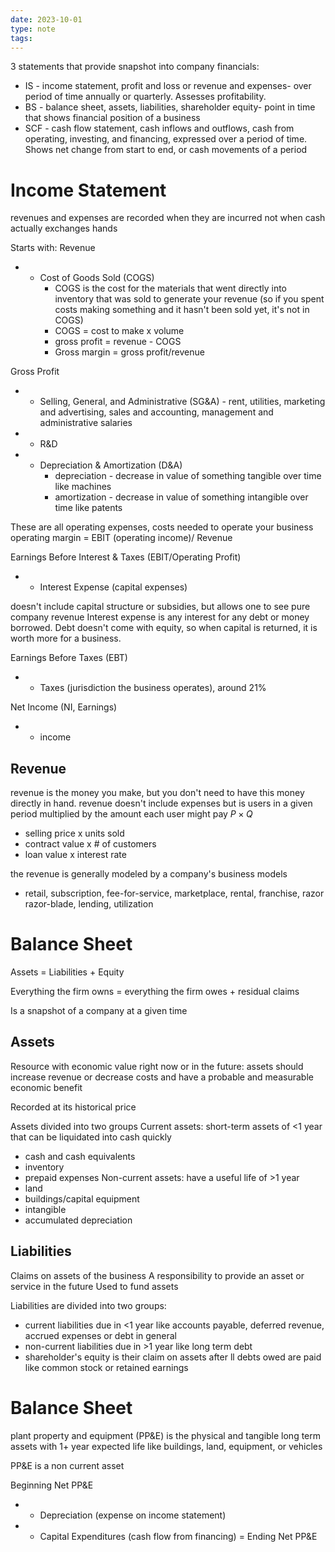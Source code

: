 ```yaml
---
date: 2023-10-01
type: note
tags: 
---
```


3 statements that provide snapshot into company financials:
- IS - income statement, profit and loss or revenue and expenses- over period of time annually or quarterly. Assesses profitability.
- BS - balance sheet, assets, liabilities, shareholder equity- point in time that shows financial position of a business
- SCF - cash flow statement, cash inflows and outflows, cash from operating, investing, and financing, expressed over a period of time. Shows net change from start to end, or cash movements of a period

# Income Statement
revenues and expenses are recorded when they are incurred not when cash actually exchanges hands

Starts with:
Revenue
- - Cost of Goods Sold (COGS)
	- COGS is the cost for the materials that went directly into inventory that was sold to generate your revenue (so if you spent costs making something and it hasn't been sold yet, it's not in COGS)
	- COGS = cost to make x volume
	- gross profit = revenue - COGS
	- Gross margin = gross profit/revenue

Gross Profit
- - Selling, General, and Administrative (SG&A) - rent, utilities, marketing and advertising, sales and accounting, management and administrative salaries
- - R&D
- - Depreciation & Amortization (D&A)
	- depreciation - decrease in value of something tangible over time like machines
	- amortization - decrease in value of something intangible over time like patents

These are all operating expenses, costs needed to operate your business
operating margin = EBIT (operating income)/ Revenue

Earnings Before Interest & Taxes (EBIT/Operating Profit)
- - Interest Expense (capital expenses)

doesn't include capital structure or subsidies, but allows one to see pure company revenue
Interest expense is any interest for any debt or money borrowed. Debt doesn't come with equity, so when capital is returned, it is worth more for a business.

Earnings Before Taxes (EBT)
- - Taxes (jurisdiction the business operates), around 21%

Net Income (NI, Earnings)
- + income

## Revenue
revenue is the money you make, but you don't need to have this money directly in hand. revenue doesn't include expenses but is users in a given period multiplied by the amount each user might pay $P \times Q$
- selling price x units sold
- contract value x # of customers
- loan value x interest rate

the revenue is generally modeled by a company's business models
- retail, subscription, fee-for-service, marketplace, rental, franchise, razor razor-blade, lending, utilization

# Balance Sheet
Assets = Liabilities + Equity

Everything the firm owns = everything the firm owes + residual claims

Is a snapshot of a company at a given time

## Assets
Resource with economic value right now or in the future: assets should increase revenue or decrease costs and have a probable and measurable economic benefit

Recorded at its historical price

Assets divided into two groups
Current assets: short-term assets of <1 year that can be liquidated into cash quickly
- cash and cash equivalents
- inventory
- prepaid expenses
Non-current assets: have a useful life of >1 year
- land
- buildings/capital equipment
- intangible
- accumulated depreciation

## Liabilities
Claims on assets of the business
A responsibility to provide an asset or service in the future
Used to fund assets

Liabilities are divided into two groups:
- current liabilities due in <1 year like accounts payable, deferred revenue, accrued expenses or debt in general
- non-current liabilities due in >1 year like long term debt
- shareholder's equity is their claim on assets after ll debts owed are paid like common stock or retained earnings

# Balance Sheet
plant property and equipment (PP&E) is the physical and tangible long term assets with 1+ year expected life like buildings, land, equipment, or vehicles

PP&E is a non current asset

Beginning Net PP&E
- - Depreciation (expense on income statement)
- + Capital Expenditures (cash flow from financing)
= Ending Net PP&E